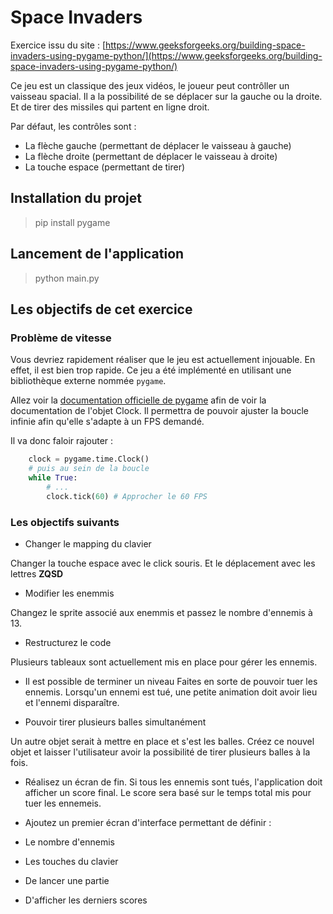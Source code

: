 # Space Invaders

Exercice issu du site : [https://www.geeksforgeeks.org/building-space-invaders-using-pygame-python/](https://www.geeksforgeeks.org/building-space-invaders-using-pygame-python/)

Ce jeu est un classique des jeux vidéos, le joueur peut contrôller un vaisseau spacial. Il a la possibilité de se déplacer sur la gauche ou la droite. 
Et de tirer des missiles qui partent en ligne droit. 

Par défaut, les contrôles sont : 
 - La flèche gauche (permettant de déplacer le vaisseau à gauche)
 - La flèche droite (permettant de déplacer le vaisseau à droite)
 - La touche espace (permettant de tirer)
 
## Installation du projet
> pip install pygame

## Lancement de l'application 
> python main.py

## Les objectifs de cet exercice
### Problème de vitesse
Vous devriez rapidement réaliser que le jeu est actuellement injouable. En effet, il est bien trop rapide. 
Ce jeu a été implémenté en utilisant une bibliothèque externe nommée `pygame`.

Allez voir la [documentation officielle de pygame](https://www.pygame.org/docs/ref/time.html#pygame.time.Clock) afin de voir la documentation de l'objet Clock. 
Il permettra de pouvoir ajuster la boucle infinie afin qu'elle s'adapte à un FPS demandé.



Il va donc faloir rajouter : 
```python
    clock = pygame.time.Clock()
    # puis au sein de la boucle
    while True:
        # ...
        clock.tick(60) # Approcher le 60 FPS
```

### Les objectifs suivants  
- Changer le mapping du clavier

Changer la touche espace  avec le click souris. 
Et le déplacement avec les lettres **ZQSD**

- Modifier les enemmis

Changez le sprite associé aux enemmis et passez le nombre d'ennemis à 13.

- Restructurez le code

Plusieurs tableaux sont actuellement mis en place pour gérer les ennemis. 

- Il est possible de terminer un niveau
Faites en sorte de pouvoir tuer les ennemis. Lorsqu'un ennemi est tué, une petite animation doit avoir lieu et l'ennemi disparaître.

- Pouvoir tirer plusieurs balles simultanément

Un autre objet serait à mettre en place et s'est les balles. Créez ce nouvel objet et laisser l'utilisateur avoir la possibilité de tirer plusieurs balles à la fois. 

- Réalisez un écran de fin. 
Si tous les ennemis sont tués, l'application doit afficher un score final.
 Le score sera basé sur le temps total mis pour tuer les ennemeis. 

- Ajoutez un premier écran d'interface permettant de définir : 
 - Le nombre d'ennemis
 - Les touches du clavier
 - De lancer une partie
 - D'afficher les derniers scores